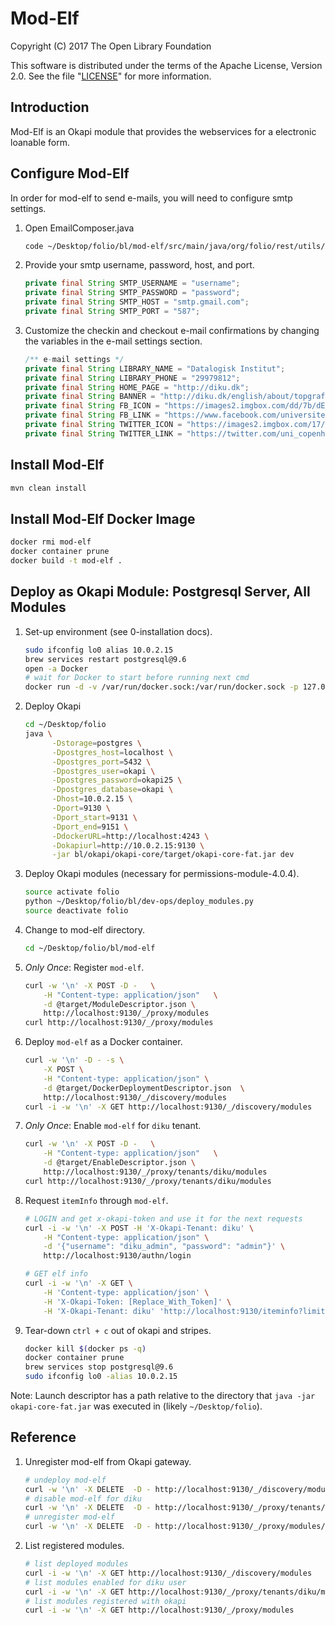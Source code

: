 # Mod-Elf

Copyright (C) 2017 The Open Library Foundation

This software is distributed under the terms of the Apache License,
Version 2.0. See the file "[LICENSE](LICENSE)" for more information.

## Introduction

Mod-Elf is an Okapi module that provides the webservices for a electronic loanable form.

## Configure Mod-Elf

In order for mod-elf to send e-mails, you will need to configure smtp settings.

1. Open EmailComposer.java
    ```bash
    code ~/Desktop/folio/bl/mod-elf/src/main/java/org/folio/rest/utils/EmailComposer.java
    ```
1. Provide your smtp username, password, host, and port.
    ```java
    private final String SMTP_USERNAME = "username";
    private final String SMTP_PASSWORD = "password";
    private final String SMTP_HOST = "smtp.gmail.com";
    private final String SMTP_PORT = "587";
    ```
1. Customize the checkin and checkout e-mail confirmations by changing the variables in the e-mail settings section.
    ```java
    /** e-mail settings */
	private final String LIBRARY_NAME = "Datalogisk Institut";
	private final String LIBRARY_PHONE = "29979812";
	private final String HOME_PAGE = "http://diku.dk";
	private final String BANNER = "http://diku.dk/english/about/topgrafik/AboutDIKU_Top_505px.jpg?size=700x267";
	private final String FB_ICON = "https://images2.imgbox.com/dd/7b/dERSD77S_o.png";
	private final String FB_LINK = "https://www.facebook.com/universitet";
	private final String TWITTER_ICON = "https://images2.imgbox.com/17/29/H9U3G6if_o.png";
	private final String TWITTER_LINK = "https://twitter.com/uni_copenhagen";
    ```

## Install Mod-Elf

```bash
mvn clean install
```

## Install Mod-Elf Docker Image

```bash
docker rmi mod-elf
docker container prune
docker build -t mod-elf .
```

## Deploy as Okapi Module: Postgresql Server, All Modules

1. Set-up environment (see 0-installation docs).
    ```bash
    sudo ifconfig lo0 alias 10.0.2.15
    brew services restart postgresql@9.6
    open -a Docker
    # wait for Docker to start before running next cmd
    docker run -d -v /var/run/docker.sock:/var/run/docker.sock -p 127.0.0.1:4243:4243 bobrik/socat TCP-LISTEN:4243,fork UNIX-CONNECT:/var/run/docker.sock
    ```
1. Deploy Okapi
    ```bash
    cd ~/Desktop/folio
    java \
          -Dstorage=postgres \
          -Dpostgres_host=localhost \
          -Dpostgres_port=5432 \
          -Dpostgres_user=okapi \
          -Dpostgres_password=okapi25 \
          -Dpostgres_database=okapi \
          -Dhost=10.0.2.15 \
          -Dport=9130 \
          -Dport_start=9131 \
          -Dport_end=9151 \
          -DdockerURL=http://localhost:4243 \
          -Dokapiurl=http://10.0.2.15:9130 \
          -jar bl/okapi/okapi-core/target/okapi-core-fat.jar dev
    ```
1. Deploy Okapi modules (necessary for permissions-module-4.0.4).
    ```bash
    source activate folio
    python ~/Desktop/folio/bl/dev-ops/deploy_modules.py
    source deactivate folio
    ```
1. Change to mod-elf directory.
    ```bash
    cd ~/Desktop/folio/bl/mod-elf
    ```
1. *Only Once*: Register `mod-elf`.
    ```bash
    curl -w '\n' -X POST -D -   \
        -H "Content-type: application/json"   \
        -d @target/ModuleDescriptor.json \
        http://localhost:9130/_/proxy/modules
    curl http://localhost:9130/_/proxy/modules
    ```
1. Deploy `mod-elf` as a Docker container.
    ```bash
    curl -w '\n' -D - -s \
        -X POST \
        -H "Content-type: application/json" \
        -d @target/DockerDeploymentDescriptor.json  \
        http://localhost:9130/_/discovery/modules
    curl -i -w '\n' -X GET http://localhost:9130/_/discovery/modules
    ```
1. *Only Once*: Enable `mod-elf` for `diku` tenant.
    ```bash
    curl -w '\n' -X POST -D -   \
        -H "Content-type: application/json"   \
        -d @target/EnableDescriptor.json \
        http://localhost:9130/_/proxy/tenants/diku/modules
    curl http://localhost:9130/_/proxy/tenants/diku/modules
    ```
1. Request `itemInfo` through `mod-elf`.
    ```bash
    # LOGIN and get x-okapi-token and use it for the next requests
    curl -i -w '\n' -X POST -H 'X-Okapi-Tenant: diku' \
        -H "Content-type: application/json" \
        -d '{"username": "diku_admin", "password": "admin"}' \
        http://localhost:9130/authn/login

    # GET elf info
    curl -i -w '\n' -X GET \
        -H 'Content-type: application/json' \
        -H 'X-Okapi-Token: [Replace_With_Token]' \
        -H 'X-Okapi-Tenant: diku' 'http://localhost:9130/iteminfo?limit=30&query=itemid%3D%22459afaba-5b39-468d-9072-eb1685e0ddf4%22'
    ```
1. Tear-down
    `ctrl + c` out of okapi and stripes.
    ```bash
    docker kill $(docker ps -q)
    docker container prune
    brew services stop postgresql@9.6
    sudo ifconfig lo0 -alias 10.0.2.15
    ```

Note: Launch descriptor has a path relative to the directory that `java -jar okapi-core-fat.jar` was executed in (likely `~/Desktop/folio`).

## Reference

1. Unregister mod-elf from Okapi gateway.
    ```bash
    # undeploy mod-elf
    curl -w '\n' -X DELETE  -D - http://localhost:9130/_/discovery/modules/mod-elf-1.0.0/10.0.2.15-9143
    # disable mod-elf for diku
    curl -w '\n' -X DELETE  -D - http://localhost:9130/_/proxy/tenants/diku/modules/mod-elf-1.0.0
    # unregister mod-elf
    curl -w '\n' -X DELETE  -D - http://localhost:9130/_/proxy/modules/mod-elf-1.0.0
    ```
1. List registered modules.
    ```bash
    # list deployed modules
    curl -i -w '\n' -X GET http://localhost:9130/_/discovery/modules
    # list modules enabled for diku user
    curl -i -w '\n' -X GET http://localhost:9130/_/proxy/tenants/diku/modules
    # list modules registered with okapi
    curl -i -w '\n' -X GET http://localhost:9130/_/proxy/modules
    ```
